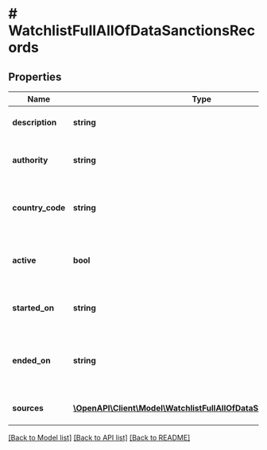 # # WatchlistFullAllOfDataSanctionsRecords

## Properties

Name | Type | Description | Notes
------------ | ------------- | ------------- | -------------
**description** | **string** | Description of the sanction |
**authority** | **string** | Authority that issued the sanction |
**country_code** | **string** | ISO country code where the sanction is applicable |
**active** | **bool** | Whether the sanction is currently active |
**started_on** | **string** | Date when the sanction started |
**ended_on** | **string** | Date when the sanction ended − null if ongoing |
**sources** | [**\OpenAPI\Client\Model\WatchlistFullAllOfDataSanctionsSources[]**](WatchlistFullAllOfDataSanctionsSources.md) | Sources of this information |

[[Back to Model list]](../../README.md#models) [[Back to API list]](../../README.md#endpoints) [[Back to README]](../../README.md)
